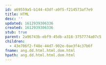 ```yaml
---
id: a69559a5-b144-43df-a9f5-f214573af7e9
title: HTML
desc: ''
updated: 1612939306336
created: 1612939306336
stub: true
parent: 2a96743b-ebf9-45db-a318-3757774a07c5
children:
  - 43e706f2-f48e-44d7-902e-0ae3f4c37b6f
fname: ang.dd.html.html.dom.html
hpath: ang.dd.html.html.dom.html
---
```



